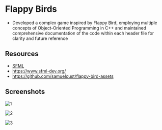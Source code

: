 # Flappy Birds

- Developed a complex game inspired by Flappy Bird, employing multiple concepts of Object-Oriented Programming in C++ and
maintained comprehensive documentation of the code within each header file for clarity and future reference

## Resources

- [SFML](https://github.com/SFML/SFML/tree/2.6.0)
- https://www.sfml-dev.org/
- https://github.com/samuelcust/flappy-bird-assets

## Screenshots

![1](https://github.com/BanuAdrian/flappy-evolution-oop/assets/66678108/b6846cf8-0137-4d82-9240-6f5036c3dc34)

![2](https://github.com/BanuAdrian/flappy-evolution-oop/assets/66678108/9ef3e9d0-fe1d-426e-9392-e583404a04d0)

![3](https://github.com/BanuAdrian/flappy-evolution-oop/assets/66678108/0cb7031c-b913-47ef-9dfb-6e4604401ad6)

